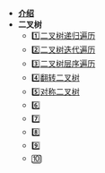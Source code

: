 * [**介绍**](Leetcode/)
* **二叉树**
  * [1️⃣二叉树递归遍历](Leetcode/二叉树的递归遍历.md)
  * [2️⃣二叉树迭代遍历](Leetcode/二叉树迭代遍历.md)
  * [3️⃣二叉树层序遍历](Leetcode/二叉树层序遍历.md)
  * [4️⃣翻转二叉树](Leetcode/翻转二叉树.md)
  * [5️⃣对称二叉树](Leetcode/对称二叉树.md)
  * 6️⃣
  * 7️⃣
  * 8️⃣
  * 9️⃣
  * 🔟

